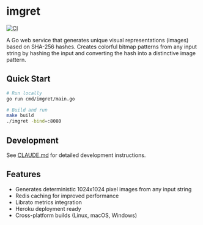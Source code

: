 # imgret

[![CI](https://github.com/thomas-holmes/imgret/workflows/CI/badge.svg)](https://github.com/thomas-holmes/imgret/actions)

A Go web service that generates unique visual representations (images) based on SHA-256 hashes. Creates colorful bitmap patterns from any input string by hashing the input and converting the hash into a distinctive image pattern.

## Quick Start

```bash
# Run locally
go run cmd/imgret/main.go

# Build and run
make build
./imgret -bind=:8080
```

## Development

See [CLAUDE.md](CLAUDE.md) for detailed development instructions.

## Features

- Generates deterministic 1024x1024 pixel images from any input string
- Redis caching for improved performance
- Librato metrics integration
- Heroku deployment ready
- Cross-platform builds (Linux, macOS, Windows)